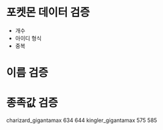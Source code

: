 
# 포켓몬 데이터 검증


- 개수
- 아이디 형식
- 중복

# 이름 검증




# 종족값 검증


charizard_gigantamax 634 644
kingler_gigantamax 575 585
